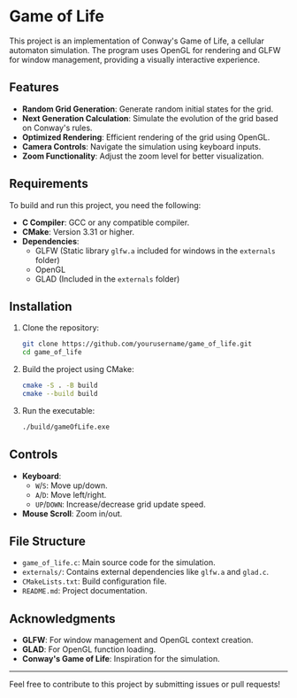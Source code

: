 # Game of Life

This project is an implementation of Conway's Game of Life, a cellular automaton simulation. The program uses OpenGL for rendering and GLFW for window management, providing a visually interactive experience.

## Features

- **Random Grid Generation**: Generate random initial states for the grid.
- **Next Generation Calculation**: Simulate the evolution of the grid based on Conway's rules.
- **Optimized Rendering**: Efficient rendering of the grid using OpenGL.
- **Camera Controls**: Navigate the simulation using keyboard inputs.
- **Zoom Functionality**: Adjust the zoom level for better visualization.

## Requirements

To build and run this project, you need the following:

- **C Compiler**: GCC or any compatible compiler.
- **CMake**: Version 3.31 or higher.
- **Dependencies**:
  - GLFW (Static library `glfw.a` included for windows in the `externals` folder)
  - OpenGL
  - GLAD (Included in the `externals` folder)

## Installation

1. Clone the repository:
   ```bash
   git clone https://github.com/yourusername/game_of_life.git
   cd game_of_life
   ```

2. Build the project using CMake:
   ```bash
   cmake -S . -B build
   cmake --build build
   ```

3. Run the executable:
   ```bash
   ./build/gameOfLife.exe
   ```

## Controls

- **Keyboard**:
  - `W`/`S`: Move up/down.
  - `A`/`D`: Move left/right.
  - `UP`/`DOWN`: Increase/decrease grid update speed.
- **Mouse Scroll**: Zoom in/out.

## File Structure

- `game_of_life.c`: Main source code for the simulation.
- `externals/`: Contains external dependencies like `glfw.a` and `glad.c`.
- `CMakeLists.txt`: Build configuration file.
- `README.md`: Project documentation.

## Acknowledgments

- **GLFW**: For window management and OpenGL context creation.
- **GLAD**: For OpenGL function loading.
- **Conway's Game of Life**: Inspiration for the simulation.

---

Feel free to contribute to this project by submitting issues or pull requests!
